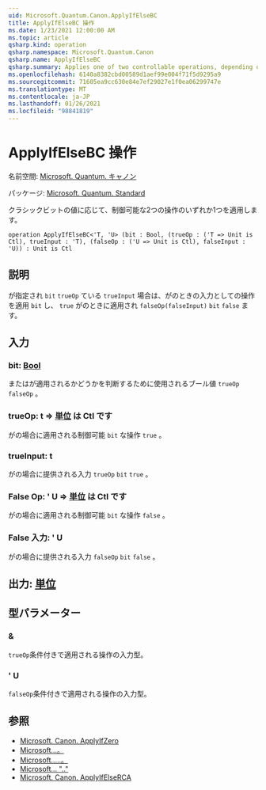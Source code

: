 ```yaml
---
uid: Microsoft.Quantum.Canon.ApplyIfElseBC
title: ApplyIfElseBC 操作
ms.date: 1/23/2021 12:00:00 AM
ms.topic: article
qsharp.kind: operation
qsharp.namespace: Microsoft.Quantum.Canon
qsharp.name: ApplyIfElseBC
qsharp.summary: Applies one of two controllable operations, depending on the value of a classical bit.
ms.openlocfilehash: 6140a8382cbd00589d1aef99e004f71f5d9295a9
ms.sourcegitcommit: 71605ea9cc630e84e7ef29027e1f0ea06299747e
ms.translationtype: MT
ms.contentlocale: ja-JP
ms.lasthandoff: 01/26/2021
ms.locfileid: "98841819"
---
```

# <a name="applyifelsebc-operation"></a>ApplyIfElseBC 操作

名前空間: [Microsoft. Quantum. キャノン](xref:Microsoft.Quantum.Canon)

パッケージ: [Microsoft. Quantum. Standard](https://nuget.org/packages/Microsoft.Quantum.Standard)


クラシックビットの値に応じて、制御可能な2つの操作のいずれか1つを適用します。

```qsharp
operation ApplyIfElseBC<'T, 'U> (bit : Bool, (trueOp : ('T => Unit is Ctl), trueInput : 'T), (falseOp : ('U => Unit is Ctl), falseInput : 'U)) : Unit is Ctl
```


## <a name="description"></a>説明

が指定され `bit` `trueOp` ている `trueInput` 場合は、がのときの入力としての操作を適用 `bit` し、 `true` がのときに適用され `falseOp(falseInput)` `bit` `false` ます。

## <a name="input"></a>入力

### <a name="bit--bool"></a>bit: [Bool](xref:microsoft.quantum.lang-ref.bool)

またはが適用されるかどうかを判断するために使用されるブール値 `trueOp` `falseOp` 。


### <a name="trueop--t--unit--is-ctl"></a>trueOp: t => [単位](xref:microsoft.quantum.lang-ref.unit)  は Ctl です

がの場合に適用される制御可能 `bit` な操作 `true` 。


### <a name="trueinput--t"></a>trueInput: t

がの場合に提供される入力 `trueOp` `bit` `true` 。


### <a name="falseop--u--unit--is-ctl"></a>False Op: ' U => [単位](xref:microsoft.quantum.lang-ref.unit)  は Ctl です

がの場合に適用される制御可能 `bit` な操作 `false` 。


### <a name="falseinput--u"></a>False 入力: ' U

がの場合に提供される入力 `falseOp` `bit` `false` 。



## <a name="output--unit"></a>出力: [単位](xref:microsoft.quantum.lang-ref.unit)



## <a name="type-parameters"></a>型パラメーター

### <a name="t"></a>&

`trueOp`条件付きで適用される操作の入力型。
### <a name="u"></a>' U

`falseOp`条件付きで適用される操作の入力型。

## <a name="see-also"></a>参照

- [Microsoft. Canon. ApplyIfZero](xref:Microsoft.Quantum.Canon.ApplyIfZero)
- [Microsoft...。](xref:Microsoft.Quantum.Canon.ApplyIfOne)
- [Microsoft.....。](xref:Microsoft.Quantum.Canon.ApplyIfElseRC)
- [Microsoft... ".."](xref:Microsoft.Quantum.Canon.ApplyIfElseRA)
- [Microsoft. Canon. ApplyIfElseRCA](xref:Microsoft.Quantum.Canon.ApplyIfElseRCA)